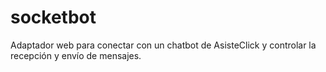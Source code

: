 # socketbot
Adaptador web para conectar con un chatbot de AsisteClick y controlar la recepción y envío de mensajes.
